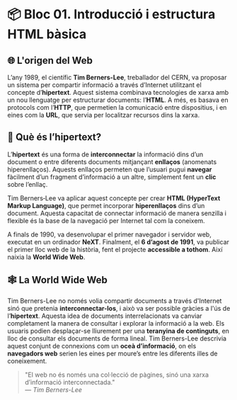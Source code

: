 # 📦 Bloc 01. Introducció i estructura HTML bàsica

## 🌐 L'origen del Web

L’any 1989, el científic **Tim Berners-Lee**, treballador del CERN, va proposar un sistema per compartir informació a través d’Internet utilitzant el concepte d’**hipertext**. Aquest sistema combinava tecnologies de xarxa amb un nou llenguatge per estructurar documents: l’**HTML**. A més, es basava en protocols com l’**HTTP**, que permetien la comunicació entre dispositius, i en eines com la **URL**, que servia per localitzar recursos dins la xarxa.

## 🔗 Què és l’hipertext?

L’**hipertext** és una forma de **interconnectar** la informació dins d’un document o entre diferents documents mitjançant **enllaços** (anomenats hiperenllaços). Aquests enllaços permeten que l’usuari pugui **navegar** fàcilment d’un fragment d’informació a un altre, simplement fent un **clic** sobre l’enllaç.

Tim Berners‑Lee va aplicar aquest concepte per crear **HTML (HyperText Markup Language)**, que permet incorporar **hiperenllaços** dins d’un document. Aquesta capacitat de connectar informació de manera senzilla i flexible és la base de la navegació per Internet tal com la coneixem.

A finals de 1990, va desenvolupar el primer navegador i servidor web, executat en un ordinador **NeXT**. Finalment, el **6 d’agost de 1991**, va publicar el primer lloc web de la història, fent el projecte **accessible a tothom**. Així naixia la **World Wide Web**.

## 🕸️ La World Wide Web 

Tim Berners-Lee no només volia compartir documents a través d'Internet sinó que pretenia **interconnectar-los**, i això va ser possible gràcies a l'ús de l’**hipertext**. Aquesta idea de documents interrelacionats va canviar completament la manera de consultar i explorar la informació a la web. Els usuaris podien desplaçar-se lliurement per una **teranyina de continguts**, en lloc de consultar els documents de forma lineal. Tim Berners-Lee descrivia aquest conjunt de connexions com un **oceà d’informació**, on els **navegadors web** serien les eines per moure’s entre les diferents illes de coneixement.

> "El web no és només una col·lecció de pàgines, sinó una xarxa d’informació interconnectada."  
> — *Tim Berners-Lee*